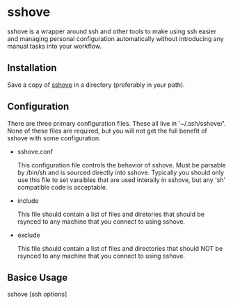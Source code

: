 sshove
======

sshove is a wrapper around ssh and other tools to make using ssh easier and managing personal configuration automatically without introducing any manual tasks into your workflow.

Installation
------------

Save a copy of [sshove](https://github.com/therevmj/sshove/blob/master/bin/sshove) in a directory (preferably in your path).

Configuration
-------------

There are three primary configuration files.  These all live in '~/.ssh/sshove/'.  None of these files are required, but you will not get the full benefit of sshove with some configuration.
* sshove.conf

  This configuration file controls the behavior of sshove.  Must be parsable by /bin/sh and is sourced directly into sshove.   Typically you should only use this file to set varaibles that are used interally in sshove, but any 'sh' compatible
code is acceptable.

* include

  This file should contain a list of files and diretories that should be rsynced to any machine that you connect to using sshove.

* exclude

  This file should contain a list of files and directories that should NOT be rsynced to any machine that you connect to using sshove.

Basice Usage
------------

sshove [ssh options]

